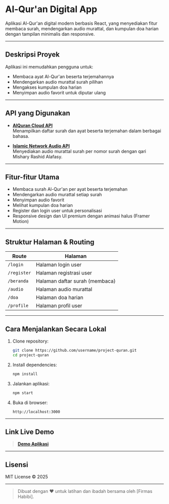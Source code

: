 # Al-Qur'an Digital App

Aplikasi Al-Qur'an digital modern berbasis React, yang menyediakan fitur membaca surah, mendengarkan audio murattal, dan kumpulan doa harian dengan tampilan minimalis dan responsive.

---

## Deskripsi Proyek

Aplikasi ini memudahkan pengguna untuk:
- Membaca ayat Al-Qur'an beserta terjemahannya
- Mendengarkan audio murattal surah pilihan
- Mengakses kumpulan doa harian
- Menyimpan audio favorit untuk diputar ulang

---

##  API yang Digunakan

- **[AlQuran Cloud API](https://alquran.cloud/api)**  
  Menampilkan daftar surah dan ayat beserta terjemahan dalam berbagai bahasa.

- **[Islamic Network Audio API](https://cdn.islamic.network/quran/audio/64/ar.alafasy/)**  
  Menyediakan audio murattal surah per nomor surah dengan qari Mishary Rashid Alafasy.

---

## Fitur-fitur Utama

- Membaca surah Al-Qur'an per ayat beserta terjemahan  
- Mendengarkan audio murattal setiap surah  
- Menyimpan audio favorit  
- Melihat kumpulan doa harian  
- Register dan login user untuk personalisasi  
- Responsive design dan UI premium dengan animasi halus (Framer Motion)

---

## Struktur Halaman & Routing

| Route        | Halaman                        |
|--------------|--------------------------------|
| `/login`     | Halaman login user            |
| `/register`  | Halaman registrasi user       |
| `/beranda`   | Halaman daftar surah (membaca)|
| `/audio`     | Halaman audio murattal        |
| `/doa`       | Halaman doa harian            |
| `/profile`   | Halaman profil user           |

---

## Cara Menjalankan Secara Lokal

1. Clone repository:
    ```bash
    git clone https://github.com/username/project-quran.git
    cd project-quran
    ```

2. Install dependencies:
    ```bash
    npm install
    ```

3. Jalankan aplikasi:
    ```bash
    npm start
    ```

4. Buka di browser:
    ```
    http://localhost:3000
    ```

---

## Link Live Demo

> **[Demo Aplikasi](https://alquran.vercel.app)**

---

## Lisensi

MIT License © 2025

---

> Dibuat dengan ❤️ untuk latihan dan ibadah bersama oleh [Firmas Habibi].
